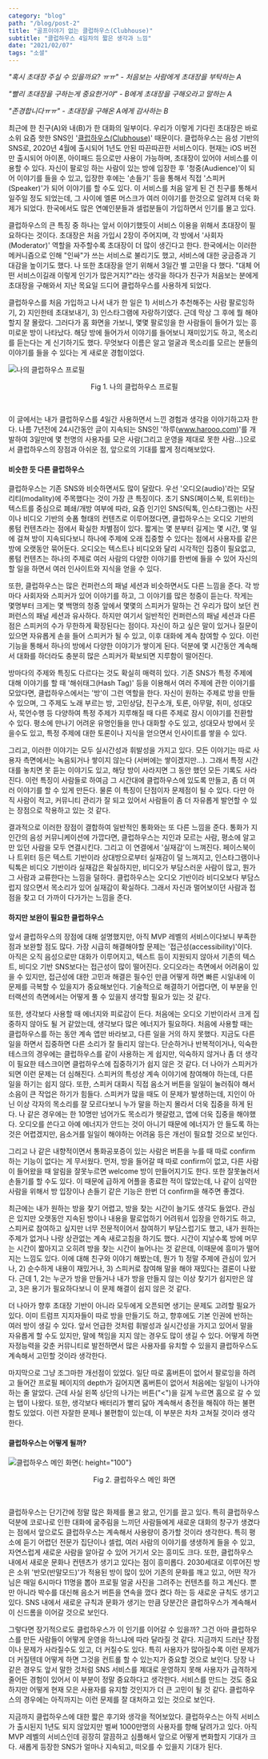 ```yaml
---
category: "blog"
path: "/blog/post-2"
title: "골프이야기 없는 클럽하우스(Clubhouse)"
subtitle: "클럽하우스 4일차의 짧은 생각과 느낌"
date: "2021/02/07"
tags: "소셜"
---
```


*"혹시 초대장 주실 수 있을까요? ㅠㅠ" - 처음보는 사람에게 초대장을 부탁하는 A*

*"빨리 초대장을 구하는게 중요한거야" - B에게 초대장을 구해오라고 말하는 A*

*"존경합니다ㅠㅠ" - 초대장을 구해온 A에게 감사하는 B* 

최근에 한 친구(A)와 내(B)가 한 대화의 일부이다. 우리가 이렇게 기다린 초대장은 바로 소위 요즘 핫한 SNS인 '[클럽하우스(Clubhouse)](https://www.joinclubhouse.com/)' 때문이다. 클럽하우스는 음성 기반의 SNS로, 2020년 4월에 출시되어 1년도 안된 따끈따끈한 서비스이다. 현재는 iOS 버전만 출시되어 아이폰, 아이패드 등으로만 사용이 가능하며, 초대장이 있어야 서비스를 이용할 수 있다. 자신이 팔로잉 하는 사람이 있는 방에 입장한 후 '청중(Audience)'이 되어 이야기를 들을 수 있고, 입장한 후에는 '손들기' 등을 통해서 직접 '스피커(Speaker)'가 되어 이야기를 할 수도 있다. 이 서비스를 처음 알게 된 건 친구를 통해서 일주일 정도 되었는데, 그 사이에 엘론 머스크가 여러 이야기를 한것으로 알려져 더욱 화제가 되었다. 한국에서도 많은 연예인분들과 셀럽분들이 가입하면서 인기를 몰고 있다.

클럽하우스의 큰 특징 중 하나는 앞서 이야기했듯이 서비스 이용을 위해서 초대장이 필요하다는 것이다. 초대장은 처음 가입시 2장이 주어지며, 각 방에서 '사회자(Moderator)' 역할을 자주할수록 초대장이 더 많이 생긴다고 한다. 한국에서는 이러한 메커니즘으로 인해 "인싸"가 쓰는 서비스로 불리기도 했고, 서비스에 대한 궁금증과 기대감을 높이기도 했다. 나 또한 초대장을 얻기 위해서 3일간 별 고민을 다 했다. "대체 어떤 서비스이길래 이렇게 인기가 많은거지?"라는 생각을 하다가 친구가 처음보는 분에게 초대장을 구해와서 지난 목요일 드디어 클럽하우스를 사용하게 되었다.

클럽하우스를 처음 가입하고 나서 내가 한 일은 1) 서비스가 추천해주는 사람 팔로잉하기, 2) 지인한테 초대보내기, 3) 인스타그램에 자랑하기였다. 근데 막상 그 후에 뭘 해야할지 잘 몰랐다. 그러다가 홈 화면을 가보니, 몇몇 팔로잉을 한 사람들이 들어가 있는 흥미로운 방이 나타났다. 해당 방에 들어가서 이야기를 들어보니 재미있기도 하고, 목소리를 듣는다는 게 신기하기도 했다. 무엇보다 이름은 알고 얼굴과 목소리를 모르는 분들의 이야기를 들을 수 있다는 게 새로운 경험이었다.

![나의 클럽하우스 프로필](../../../images/post-2-images/figure1.jpeg)
<p style="text-align: center;">Fig 1. 나의 클럽하우스 프로필</p>
<br/>

이 글에서는 내가 클럽하우스를 4일간 사용하면서 느낀 경험과 생각을 이야기하고자 한다. 나름 7년전에 24시간동안 글이 지속되는 SNS인 '하루(www.harooo.com)'를 개발하여 3일만에 몇 천명의 사용자를 모은 사람(그리고 운영을 제대로 못한 사람...)으로서 클럽하우스의 장점과 아쉬운 점, 앞으로의 기대를 짧게 정리해보았다.


#### **비슷한 듯 다른 클럽하우스**

클럽하우스는 기존 SNS와 비슷하면서도 많이 달랐다. 우선 '오디오(audio)'라는 모달리티(modality)에 주목했다는 것이 가장 큰 특징이다. 초기 SNS(페이스북, 트위터)는 텍스트를 중심으로 폐쇄/개방 여부에 따라, 요즘 인기인 SNS(틱톡, 인스타그램)는 사진이나 비디오 기반의 숏폼 형태의 컨텐츠로 이루어졌다면, 클럽하우스는 오디오 기반의 롱텀 컨텐츠라는 점에서 확실한 차별점이 있다. 짧게는 몇 분부터 길게는 몇 시간, 몇 일에 걸쳐 방이 지속되다보니 하나에 주제에 오래 집중할 수 있다는 점에서 사용자를 같은 방에 오랫동안 묶어둔다. 오디오는 텍스트나 비디오와 달리 시각적인 집중이 필요없고, 롱텀 컨텐츠는 하나의 주제로 여러 사람의 다양한 이야기를 한번에 들을 수 있어 자신의 할 일을 하면서 여러 인사이트와 지식을 얻을 수 있다.

또한, 클럽하우스는 많은 컨퍼런스의 패널 세션과 비슷하면서도 다른 느낌을 준다. 각 방마다 사회자와 스피커가 있어 이야기를 하고, 그 이야기를 많은 청중이 듣는다. 작게는 몇명부터 크게는 몇 백명의 청중 앞에서 몇몇의 스피커가 말하는 건 우리가 많이 보던 컨퍼런스의 패널 세션과 유사하다. 하지만 여기서 일반적인 컨퍼런스의 패널 세션과 다른 점은 스피커의 수가 무한하게 확장된다는 점이다. 자신이 하고 싶은 말이 있거나 질문이 있으면 자유롭게 손을 들어 스피커가 될 수 있고, 이후 대화에 계속 참여할 수 있다. 이런 기능을 통해서 하나의 방에서 다양한 이야기가 쌓이게 된다. 덕분에 몇 시간동안 계속해서 대화를 하더라도 충분히 많은 스피커가 확보되면 지루함이 떨어진다.

방마다의 주제와 특징도 다르다는 것도 확실히 매력히 있다. 기존 SNS가 특정 주제에 대해 이야기를 할 때 '해쉬태그(Hash Tag)' 등을 이용해서 여러 주제에 관한 이야기를 모았다면, 클럽하우스에서는 '방'이 그런 역할을 한다. 자신이 원하는 주제로 방을 만들 수 있으며, 그 주제도 노래 부르는 방, 고민상담, 친구소개, 토론, 아무말, 취미, 성대모사, 묵언수행 등 다양하여 특정 주제가 지루해질 때 다른 주제로 잠시 이야기를 전환할 수 있다. 평소에 만나기 어려운 유명인들을 만나 대화할 수도 있고, 성대모사 방에서 웃을수도 있고, 특정 주제에 대한 토론이나 지식을 얻으면서 인사이트를 쌓을 수 있다.

그리고, 이러한 이야기는 모두 실시간성과 휘발성을 가지고 있다. 모든 이야기는 따로 사용자 측면에서는 녹음되거나 쌓이지 않는다 (서버에는 쌓이겠지만...). 그래서 특정 시간대를 놓치면 못 듣는 이야기도 있고, 해당 방이 사라지면 그 동안 했던 모든 기록도 사라진다. 이런 특징이 사람들로 하여금 그 시간대에 클럽하우스에 있도록 만들고, 좀 더 여러 이야기를 할 수 있게 만든다. 물론 이 특징이 단점이자 문제점이 될 수 있다. 다만 아직 사람이 적고, 커뮤니티 관리가 잘 되고 있어서 사람들이 좀 더 자유롭게 발언할 수 있는 장점으로 작용하고 있는 것 같다.

결과적으로 이러한 장점이 결합하여 일반적인 통화와는 또 다른 느낌을 준다. 통화가 지인간의 음성 커뮤니케이션에 가깝다면, 클럽하우스는 지인과 모르는 사람, 평소에 알고만 있던 사람을 모두 연결시킨다. 그리고 이 연결에서 '실재감'이 느껴진다. 페이스북이나 트위터 등은 텍스트 기반이라 상대방으로부터 실재감이 덜 느껴지고, 인스타그램이나 틱톡은 비디오 기반이라 실재감은 확실하지만, 비디오가 부담스러운 사람이 많고, 뭔가 그 사람과 교류한다는 느낌을 덜하다.  클럽하우스는 오디오 기반이라 비디오보다 부담스럽지 않으면서 목소리가 있어 실재감이 확실하다. 그래서 자신과 멀어보이던 사람과 접점을 찾고 더 가까이 다가가는 느낌을 준다. 


#### 하지만 보완이 필요한 클럽하우스

앞서 클럽하우스의 장점에 대해 설명했지만, 아직 MVP 레벨의 서비스이다보니 부족한 점과 보완할 점도 많다. 가장 시급히 해결해야할 문제는 '접근성(accessibility)'이다. 아직은 오직 음성으로만 대화가 이루어지고, 텍스트 등이 지원되지 않아서 기존의 텍스트, 비디오 기반 SNS보다는 접근성이 많이 떨어진다. 오디오라는 측면에서 어려움이 있을 수 있지만, 접근성에 대한 고민과 해결은 필수인 만큼 어떻게 하면 빠른 시일내에 이 문제를 극복할 수 있을지가 중요해보인다. 기술적으로 해결하기 어렵다면, 이 부분을 인터랙션의 측면에서는 어떻게 풀 수 있을지 생각할 필요가 있는 것 같다.

또한, 생각보다 사용할 때 에너지와 피로감이 든다. 처음에는 오디오 기반이라서 크게 집중하지 않아도 될 거 같았는데, 생각보다 많은 에너지가 필요하다. 처음에 사용할 때는 클럽하우스를 하는 동안 계속 앱만 바라보고, 다른 일을 거의 하지 못했다. 지금도 다른 일을 하면서 집중하면 다른 소리가 잘 들리지 않는다. 단순하거나 반복적이거나, 익숙한 테스크의 경우에는 클럽하우스를 같이 사용하는 게 쉽지만, 익숙하지 않거나 좀 더 생각이 필요한 테스크이면 클럽하우스에 집중하기가 쉽지 않은 것 같다. 더 나아가 스피커가 되면 이런 문제는 더 심해진다. 스피커의 특성상 계속 이야기에 참여해야 하는데, 다른 일을 하기는 쉽지 않다. 또한, 스피커 대화시 직접 음소거 버튼을 일일이 눌러줘야 해서 소음이 큰 작업은 하기가 힘들다. 스피커가 많을 때도 이 문제가 발생하는데, 지인이 아닌 이상 각자의 목소리를 잘 모르다보니 누가 말을 하는지 몰라서 더욱 집중을 하게 된다. 나 같은 경우에는 한 10명만 넘어가도 목소리가 헷갈렸고, 앱에 더욱 집중을 해야했다. 오디오를 쓴다고 아예 에너지가 안드는 것이 아니기 때문에 에너지가 안 들도록 하는 것은 어렵겠지만, 음소거를 일일이 해야하는 어려움 등은 개선이 필요할 것으로 보인다.

그리고 나 같은 내향적이면서 통화공포증이 있는 사람은 버튼을 누를 때 따로 confirm하는 기능이 없다는 게 무서웠다. 먼저, 방을 들어갈 때 따로 confirm이 없고, 다른 사람이 들어왔을 때 알림을 잘못누르면 welcome 방이 만들어지기도 한다. 또한 잘못눌러서 손들기를 할 수도 있다. 이 때문에 급하게 어플을 종료한 적이 많았는데, 나 같이 심약한 사람을 위해서 방 입장이나 손들기 같은 기능은 한번 더 confirm을 해주면 좋겠다.

최근에는 내가 원하는 방을 찾기 어렵고, 방을 찾는 시간이 늘기도 생각도 들었다. 관심은 있지만 오랫동안 지속된 방이나 내용을 팔로업하기 어려워서 입장을 안하기도 하고, 스피커로 참여하고 싶지만 너무 전문적이어서 참여하기 부담스럽기도 했고, 내가 원하는 주제가 없거나 나랑 상관없는 계속 새로고침을 하기도 했다. 시간이 지날수록 방에 머무는 시간이 짧아지고 오히려 방을 찾는 시간이 늘어나는 것 같은데, 이때문에 흥미가 떨어지는 느낌도 있다. 이에 대해 친구와 이야기 해봤는데, 뭔가 1) 정말 주제에 관심이 있거나,  2) 순수하게 내용이 재밌거나, 3) 스피커로 참여해 말을 해야  재밌다는 결론이 나왔다. 근데 1, 2는 누군가 방을 만들거나 내가 방을 만들지 않는 이상 찾기가 쉽지만은 않고, 3은 용기가 필요하다보니 이 문제 해결이 쉽지 않은 것 같다.

더 나아가 향후 초대장 기반이 아니라 모두에게 오픈되면 생기는 문제도 고려할 필요가 있다. 이미 트럼프 지지자들이 따로 방을 만들기도 하고, 향후에도 기본 인권에 반하는 여러 방이 생길 수 있다. 앞서 언급한 것처럼 휘발성과 실시간성을 가지고 있어서 말을 자유롭게 할 수도 있지만, 말에 책임을 지지 않는 경우도 많이 생길 수 있다. 어떻게 하면 자정능력을 갖춘 커뮤니티로 발전하면서 많은 사용자를 유치할 수 있을지 클럽하우스도 계속해서 고민할 것이라 생각한다. 

마지막으로 그냥 조그마한 개선점이 있었다. 일단 따로 홈버튼이 없어서 팔로잉을 하려고 들어간 프로필 페이지의 depth가 길어지면 홈버튼이 없어서 처음에는 일일이 나가야 하는 줄 알았다. 근데 사실 왼쪽 상단의 나가는 버튼("<")을 길게 누르면 홈으로 갈 수 있는 탭이 나왔다. 또한, 생각보다 배터리가 빨리 닳아 계속해서 충전을 해줘야 하는 불편함도 있었다. 이런 자잘한 문제나 불편함이 있는데, 이 부분은 차차 고쳐질 것이라 생각한다.


#### 클럽하우스는 어떻게 될까?

![클럽하우스 메인 화면](../../../images/post-2-images/figure2.jpeg){: height="100"}
<p style="text-align: center;">Fig 2. 클럽하우스 메인 화면</p>
<br/>

클럽하우스는 단기간에 정말 많은 화제를 몰고 왔고, 인기를 끌고 있다. 특히 클럽하우스 덕분에 코로나로 인한 대화에 굶주림을 느끼던 사람들에게 새로운 대화의 창구가 생겼다는 점에서 앞으로도 클럽하우스는 계속해서 사용량이 증가할 것이라 생각한다. 특히 평소에 듣기 어렵던 전문가 집단이나 셀럽, 여러 사람의 이야기를 생생하게 들을 수 있고, 자연스럽게 새로운 사람을 알아갈 수 있어 거기서 오는 흥미도 크다. 또한, 클럽하우스 내에서 새로운 문화나 컨텐츠가 생기고 있다는 점이 흥미롭다. 2030세대로 이루어진 방은 소위 '반모(반말모드)'가 적용된 방이 많이 있어 기존의 문화를 깨고 있고, 어떤 작가님은 매일 6시마다 11명을 뽑아 프로필 얼굴 사진을 그려주는 컨텐츠를 하고 계신다. 뿐만 아니라 박수를 대신해 음소거 버튼을 연속을 껐다 켰다 하는 등 새로운 규칙도 생기고 있다. SNS 내에서 새로운 규칙과 문화가 생기는 만큼 당분간은 클럽하우스가 계속해서 이 신드롬을 이어갈 것으로 보인다.

그렇다면 장기적으로도 클럽하우스가 이 인기를 이어갈 수 있을까? 그건 아마 클럽하우스를 만든 사람들이 어떻게 운영을 하느냐에 따라 달라질 것 같다. 지금까지 드러난 장점이나 문제가 사라질수도 있고, 더 커질수도 있다. 특히 사용자가 많아질수록 이런 문제가 더 커질텐데 어떻게 하면 그것을 컨트롤 할 수 있는지가 중요할 것으로 보인다. 당장 나같은 경우도 앞서 말한 것처럼 SNS 서비스를 제대로 운영하지 못해 사용자가 급격하게 줄어든 경험이 있어서 이 부분이 정말 중요하다고 생각한다. 서비스를 만드는 것도 중요하지만 어떻게 현재 모은 사용자를 유지할 것인지가 더 큰 고민이 될 것 같다. 클럽하우스의 경우에는 아직까지는 이런 문제를 잘 대처하고 있는 것으로 보인다. 

지금까지 클럽하우스에 대한 짧은 후기와 생각을 적어보았다. 클럽하우스는 아직 서비스가 출시된지 1년도 되지 않았지만 벌써 1000만명의 사용자를 향해 달려가고 있다. 아직 MVP 레벨의 서비스인데 굉장히 깔끔하고 심플해서 앞으로 어떻게 변화할지 기대가 크다. 새롭게 등장한 SNS가 얼마나 지속되고, 떠오를 수 있을지 기대가 된다.